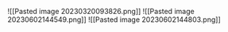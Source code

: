 ![[Pasted image 20230320093826.png]]
![[Pasted image 20230602144549.png]]
![[Pasted image 20230602144803.png]]
